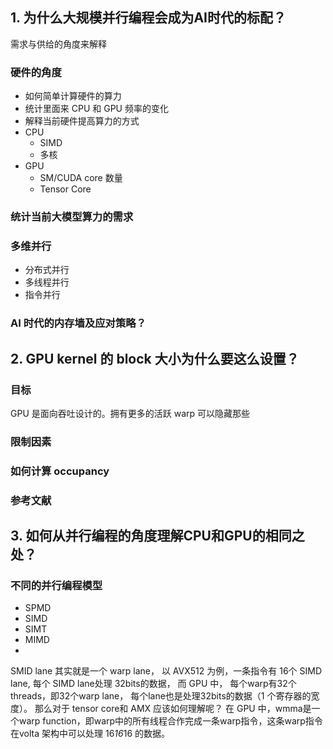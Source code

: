 ## 1. 为什么大规模并行编程会成为AI时代的标配？
需求与供给的角度来解释
### 硬件的角度
- 如何简单计算硬件的算力
- 统计里面来 CPU 和 GPU 频率的变化
- 解释当前硬件提高算力的方式
 - CPU
    -  SIMD
    -  多核
 - GPU
   - SM/CUDA core 数量
   - Tensor Core
### 统计当前大模型算力的需求

### 多维并行
 - 分布式并行
 - 多线程并行
 - 指令并行

### AI 时代的内存墙及应对策略？


## 2. GPU kernel 的 block 大小为什么要这么设置？
### 目标
GPU 是面向吞吐设计的。拥有更多的活跃 warp 可以隐藏那些
### 限制因素

### 如何计算 occupancy
### 参考文献   

## 3. 如何从并行编程的角度理解CPU和GPU的相同之处？
### 不同的并行编程模型
- SPMD
- SIMD
- SIMT 
- MIMD
- 
SMID lane 其实就是一个 warp lane， 以 AVX512 为例，一条指令有 16个 SIMD lane, 每个 SIMD lane处理 32bits的数据， 而 GPU 中， 每个warp有32个threads，即32个warp lane， 每个lane也是处理32bits的数据（1 个寄存器的宽度）。 那么对于 tensor core和 AMX 应该如何理解呢？ 在 GPU 中，wmma是一个warp function，即warp中的所有线程合作完成一条warp指令，这条warp指令在volta 架构中可以处理 16*16*16 的数据。
